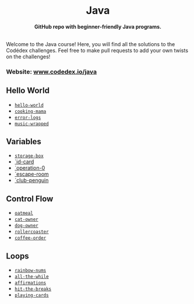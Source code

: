 <div align="center">
  <br>
  <h1>Java</h1>
  <strong>GitHub repo with beginner-friendly Java programs.</strong>
</div>
<br>

Welcome to the Java course! Here, you will find all the solutions to the Codédex challenges. Feel free to make pull requests to add your own twists on the challenges!

### Website: www.codedex.io/java

## Hello World

- [`hello-world`](https://github.com/codedex-io/java-101/blob/main/1-hello-world/02-hello-world.java)
- [`cooking-mama`](https://github.com/codedex-io/java-101/blob/main/1-hello-world/03-cooking-mama.java)
- [`error-logs`](https://github.com/codedex-io/java-101/blob/main/1-hello-world/04-error-logs.java)
- [`music-wrapped`](https://github.com/codedex-io/java-101/blob/main/1-hello-world/05-music-wrapped.java)

## Variables

- [`storage-box`](https://github.com/codedex-io/java-101/blob/main/2-variables/06-storage-box.java)
- [`id-card](https://github.com/codedex-io/java-101/blob/main/2-variables/07-id-card.java)
- [`operation-0](https://github.com/codedex-io/java-101/blob/main/2-variables/08-operation-0.java)
- [`escape-room](https://github.com/codedex-io/java-101/blob/main/2-variables/09-escape-room.java)
- [`club-penguin](https://github.com/codedex-io/java-101/blob/main/2-variables/10-club-penguin.java)

## Control Flow
- [`oatmeal`](https://github.com/codedex-io/java-101/blob/main/3-control-flow/11-oatmeal.java)
- [`cat-owner`](https://github.com/codedex-io/java-101/blob/main/3-control-flow/12-cat-owner.java)
- [`dog-owner`](https://github.com/codedex-io/java-101/blob/main/3-control-flow/13-dog-owner.java)
- [`rollercoaster`](https://github.com/codedex-io/java-101/blob/main/3-control-flow/14-rollercoaster.java)
- [`coffee-order`](https://github.com/codedex-io/java-101/blob/main/3-control-flow/15-coffee-order.java)

## Loops
- [`rainbow-nums`](https://github.com/codedex-io/java-101/blob/main/4-loops/16-rainbow-nums.java)
- [`all-the-while`](https://github.com/codedex-io/java-101/blob/main/4-loops/17-all-the-while.java)
- [`affirmations`](https://github.com/codedex-io/java-101/blob/main/4-loops/18-affirmations.java)
- [`hit-the-breaks`](https://github.com/codedex-io/java-101/blob/main/4-loops/19-hit-the-breaks.java)
- [`playing-cards`](https://github.com/codedex-io/java-101/blob/main/4-loops/16-playing-cards.java)
